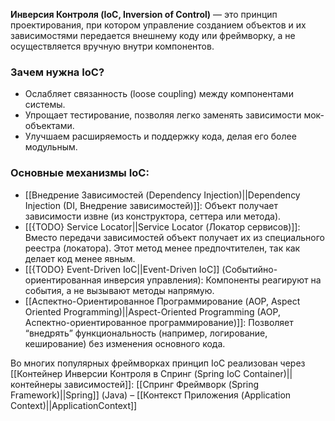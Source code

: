 **Инверсия Контроля (IoC, Inversion of Control)** — это принцип проектирования, при котором управление созданием объектов и их зависимостями передается внешнему коду или фреймворку, а не осуществляется вручную внутри компонентов.


### Зачем нужна IoC?

- Ослабляет связанность (loose coupling) между компонентами системы.
- Упрощает тестирование, позволяя легко заменять зависимости мок-объектами.
- Улучшаем расширяемость и поддержку кода, делая его более модульным.

### Основные механизмы IoC:

- [[Внедрение Зависимостей (Dependency Injection)||Dependency Injection (DI, Внедрение зависимостей)]]: Объект получает зависимости извне (из конструктора, сеттера или метода).
- [[{TODO} Service Locator||Service Locator (Локатор сервисов)]]: Вместо передачи зависимостей объект получает их из специального реестра (локатора). Этот метод менее предпочтителен, так как делает код менее явным.
- [[{TODO} Event-Driven IoC||Event-Driven IoC]] (Событийно-ориентированная инверсия управления): Компоненты реагируют на события, а не вызывают методы напрямую.
- [[Аспектно-Ориентированное Программирование (AOP, Aspect Oriented Programming)||Aspect-Oriented Programming (AOP, Аспектно-ориентированное программирование)]]: Позволяет “внедрять” функциональность (например, логирование, кеширование) без изменения основного кода.

  

Во многих популярных фреймворках принцип IoC реализован через [[Контейнер Инверсии Контроля в Спринг (Spring IoC Container)||контейнеры зависимостей]]: [[Спринг Фреймворк (Spring Framework)||Spring]] (Java) – [[Контекст Приложения (Application Context)||ApplicationContext]]
